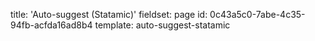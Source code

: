 title: 'Auto-suggest (Statamic)'
fieldset: page
id: 0c43a5c0-7abe-4c35-94fb-acfda16ad8b4
template: auto-suggest-statamic
